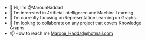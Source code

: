 - 👋 Hi, I’m @MarounHaddad
- 👀 I’m interested in Artificial Intelligence and Machine Learning.
- 🌱 I’m currently focusing on Representation Learning on Graphs.
- 💞️ I’m looking to collaborate on any project that covers Knowledge Graphs.
- 📫 How to reach me Maroon_Haddad@hotmail.com

<!---
MarounHaddad/MarounHaddad is a ✨ special ✨ repository because its `README.md` (this file) appears on your GitHub profile.
You can click the Preview link to take a look at your changes.
--->
